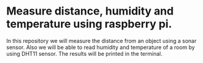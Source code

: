 # Measure distance, humidity and temperature using raspberry pi.

In this repository we will measure the distance from an object using a sonar sensor. Also we will be able to read humidity and temperature of a room by using DHT11 sensor. The results will be printed in the terminal.
